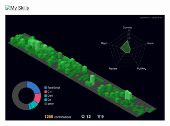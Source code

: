 [![My Skills](https://skillicons.dev/icons?i=go,dart,flutter,ts,express,prisma,py,django,react,nextjs)](https://www.linkedin.com/in/leonardo-freitas-070298110/)


![](./profile-3d-contrib/profile-night-green.svg)
